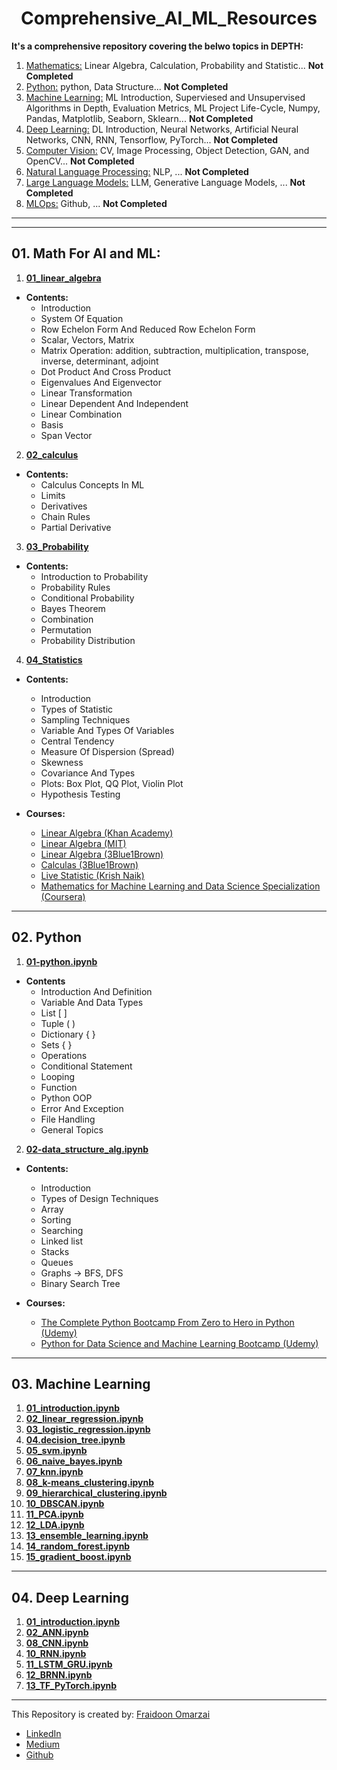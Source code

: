 <h1 align=center> Comprehensive_AI_ML_Resources </h1>

**It's a comprehensive repository covering the belwo topics in DEPTH:**

01. [Mathematics:]() Linear Algebra, Calculation, Probability and Statistic... **Not Completed**
02. [Python:]() python, Data Structure... **Not Completed**
03. [Machine Learning:]() ML Introduction, Superviesed and Unsupervised Algorithms in Depth, Evaluation Metrics, ML Project Life-Cycle, Numpy, Pandas, Matplotlib, Seaborn, Sklearn... **Not Completed**
04. [Deep Learning:]() DL Introduction, Neural Networks, Artificial Neural Networks, CNN, RNN, Tensorflow, PyTorch... **Not Completed**
05. [Computer Vision:]() CV, Image Processing, Object Detection, GAN, and OpenCV... **Not Completed**
06. [Natural Language Processing:]() NLP, ... **Not Completed**
07. [Large Language Models:]() LLM, Generative Language Models, ... **Not Completed**
08. [MLOps:]() Github, ... **Not Completed**
------------------------------------------------------------------------
------------------------------------------------------------------------
## 01. Math For AI and ML:

1. [**01_linear_algebra**](https://github.com/FraidoonOmarzai/Comprehensive_AI_ML_RESOURCES/blob/main/01_math/01_linear_algebra.ipynb)
- **Contents:**
    - Introduction
    - System Of Equation
    - Row Echelon Form And Reduced Row Echelon Form
    - Scalar, Vectors, Matrix
    - Matrix Operation: addition, subtraction, multiplication, transpose, inverse, determinant, adjoint
    - Dot Product And Cross Product
    - Eigenvalues And Eigenvector
    - Linear Transformation
    - Linear Dependent And Independent
    - Linear Combination
    - Basis
    - Span Vector

2. [**02_calculus**](https://github.com/FraidoonOmarzai/Comprehensive_AI_ML_RESOURCES/blob/main/01_math/02_calculus.ipynb)
- **Contents:**
    - Calculus Concepts In ML
    - Limits
    - Derivatives
    - Chain Rules
    - Partial Derivative

3. [**03_Probability**](https://github.com/FraidoonOmarzai/Comprehensive_AI_ML_RESOURCES/blob/main/01_math/03_probability.ipynb)
- **Contents:**
    - Introduction to Probability
    - Probability Rules
    - Conditional Probability
    - Bayes Theorem
    - Combination
    - Permutation
    - Probability Distribution
    
4. [**04_Statistics**](https://github.com/FraidoonOmarzai/Comprehensive_AI_ML_RESOURCES/blob/main/01_math/04_statistics.ipynb)
- **Contents:**
    - Introduction
    - Types of Statistic
    - Sampling Techniques
    - Variable And Types Of Variables
    - Central Tendency
    - Measure Of Dispersion (Spread)
    - Skewness
    - Covariance And Types
    - Plots: Box Plot, QQ Plot, Violin Plot
    - Hypothesis Testing

- **Courses:**
    - [Linear Algebra (Khan Academy)](https://www.youtube.com/watch?v=xyAuNHPsq-g&list=PLFD0EB975BA0CC1E0&ab_channel=KhanAcademy)
    - [Linear Algebra (MIT)](https://www.youtube.com/watch?v=ZK3O402wf1c&list=PL49CF3715CB9EF31D&index=1&ab_channel=MITOpenCourseWare)
    - [Linear Algebra (3Blue1Brown)](https://www.youtube.com/watch?v=fNk_zzaMoSs&list=PLZHQObOWTQDPD3MizzM2xVFitgF8hE_ab&ab_channel=3Blue1Brown)
    - [Calculas (3Blue1Brown)](https://www.youtube.com/watch?v=WUvTyaaNkzM&list=PLZHQObOWTQDMsr9K-rj53DwVRMYO3t5Yr&ab_channel=3Blue1Brown)
    - [Live Statistic (Krish Naik)](https://www.youtube.com/watch?v=11unm2hmvOQ&list=PLZoTAELRMXVMgtxAboeAx-D9qbnY94Yay&ab_channel=KrishNaik)
    - [Mathematics for Machine Learning and Data Science Specialization (Coursera)](https://www.coursera.org/specializations/mathematics-for-machine-learning-and-data-science)
------------------------------------------------------------------------
## 02. Python

1. [**01-python.ipynb**](https://github.com/FraidoonOmarzai/Comprehensive_AI_ML_RESOURCES/blob/main/02_Python/01-python.ipynb)
- **Contents**
    - Introduction And Definition
    - Variable And Data Types
    - List [ ]
    - Tuple ( )
    - Dictionary { }
    - Sets { }
    - Operations
    - Conditional Statement
    - Looping
    - Function
    - Python OOP
    - Error And Exception
    - File Handling
    - General Topics


2. [**02-data_structure_alg.ipynb**](https://github.com/FraidoonOmarzai/Comprehensive_AI_ML_RESOURCES/blob/main/02_Python/02_data_structure_alg.ipynb)
- **Contents:**
    - Introduction
    - Types of Design Techniques
    - Array
    - Sorting
    - Searching
    - Linked list
    - Stacks
    - Queues
    - Graphs → BFS, DFS
    - Binary Search Tree


- **Courses:**
    - [The Complete Python Bootcamp From Zero to Hero in Python (Udemy)](https://www.udemy.com/course/complete-python-bootcamp/?couponCode=LETSLEARNNOWPP)
    - [Python for Data Science and Machine Learning Bootcamp (Udemy)](https://www.udemy.com/course/python-for-data-science-and-machine-learning-bootcamp/?couponCode=LETSLEARNNOWPP)


------------------------------------------------------------------------
## 03. Machine Learning
1. [**01_introduction.ipynb**](https://github.com/FraidoonOmarzai/Comprehensive_AI_ML_RESOURCES/blob/main/03_ML/01_introduction.ipynb)
2. [**02_linear_regression.ipynb**](https://github.com/FraidoonOmarzai/Comprehensive_AI_ML_RESOURCES/blob/main/03_ML/02_linear_regression.ipynb)
3. [**03_logistic_regression.ipynb**](https://github.com/FraidoonOmarzai/Comprehensive_AI_ML_RESOURCES/blob/main/03_ML/03_logistic_regression.ipynb)
4. [**04.decision_tree.ipynb**](https://github.com/FraidoonOmarzai/Comprehensive_AI_ML_RESOURCES/blob/main/03_ML/04_decision_tree.ipynb)
5. [**05_svm.ipynb**](https://github.com/FraidoonOmarzai/Comprehensive_AI_ML_RESOURCES/blob/main/03_ML/05_svm.ipynb)
6. [**06_naive_bayes.ipynb**]()
7. [**07_knn.ipynb**]()
8. [**08_k-means_clustering.ipynb**]()
9. [**09_hierarchical_clustering.ipynb**]()
10. [**10_DBSCAN.ipynb**]()
11. [**11_PCA.ipynb**]()
12. [**12_LDA.ipynb**]()
13. [**13_ensemble_learning.ipynb**]()
14. [**14_random_forest.ipynb**]()
15. [**15_gradient_boost.ipynb**]()



------------------------------------------------------------------------
## 04. Deep Learning
1. [**01_introduction.ipynb**]()
2. [**02_ANN.ipynb**]()
8. [**08_CNN.ipynb**]()
10. [**10_RNN.ipynb**]()
11. [**11_LSTM_GRU.ipynb**]()
12. [**12_BRNN.ipynb**]()
13. [**13_TF_PyTorch.ipynb**]()

------------------------------------------------------------------------

This Repository is created by: [Fraidoon Omarzai](https://github.com/FraidoonOmarzai)
- [LinkedIn](inkedin.com/in/fraidoon-omarzai-8592131b4/)
- [Medium](https://medium.com/@fraidoonomarzai99)
- [Github](github.com/FraidoonOmarzai)
